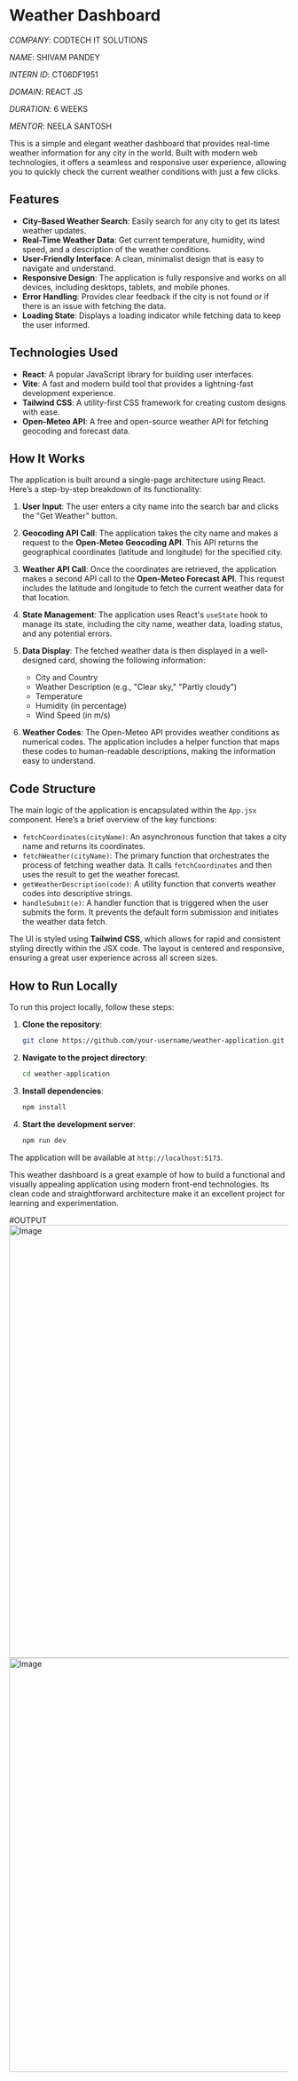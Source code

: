 # Weather Dashboard

*COMPANY*: CODTECH IT SOLUTIONS

*NAME*: SHIVAM PANDEY

*INTERN ID*: CT06DF1951

*DOMAIN*: REACT JS

*DURATION*: 6 WEEKS

*MENTOR*: NEELA SANTOSH

This is a simple and elegant weather dashboard that provides real-time weather information for any city in the world. Built with modern web technologies, it offers a seamless and responsive user experience, allowing you to quickly check the current weather conditions with just a few clicks.

## Features

- **City-Based Weather Search**: Easily search for any city to get its latest weather updates.
- **Real-Time Weather Data**: Get current temperature, humidity, wind speed, and a description of the weather conditions.
- **User-Friendly Interface**: A clean, minimalist design that is easy to navigate and understand.
- **Responsive Design**: The application is fully responsive and works on all devices, including desktops, tablets, and mobile phones.
- **Error Handling**: Provides clear feedback if the city is not found or if there is an issue with fetching the data.
- **Loading State**: Displays a loading indicator while fetching data to keep the user informed.

## Technologies Used

- **React**: A popular JavaScript library for building user interfaces.
- **Vite**: A fast and modern build tool that provides a lightning-fast development experience.
- **Tailwind CSS**: A utility-first CSS framework for creating custom designs with ease.
- **Open-Meteo API**: A free and open-source weather API for fetching geocoding and forecast data.

## How It Works

The application is built around a single-page architecture using React. Here’s a step-by-step breakdown of its functionality:

1.  **User Input**: The user enters a city name into the search bar and clicks the "Get Weather" button.

2.  **Geocoding API Call**: The application takes the city name and makes a request to the **Open-Meteo Geocoding API**. This API returns the geographical coordinates (latitude and longitude) for the specified city.

3.  **Weather API Call**: Once the coordinates are retrieved, the application makes a second API call to the **Open-Meteo Forecast API**. This request includes the latitude and longitude to fetch the current weather data for that location.

4.  **State Management**: The application uses React's `useState` hook to manage its state, including the city name, weather data, loading status, and any potential errors.

5.  **Data Display**: The fetched weather data is then displayed in a well-designed card, showing the following information:
    -   City and Country
    -   Weather Description (e.g., "Clear sky," "Partly cloudy")
    -   Temperature
    -   Humidity (in percentage)
    -   Wind Speed (in m/s)

6.  **Weather Codes**: The Open-Meteo API provides weather conditions as numerical codes. The application includes a helper function that maps these codes to human-readable descriptions, making the information easy to understand.

## Code Structure

The main logic of the application is encapsulated within the `App.jsx` component. Here’s a brief overview of the key functions:

-   `fetchCoordinates(cityName)`: An asynchronous function that takes a city name and returns its coordinates.
-   `fetchWeather(cityName)`: The primary function that orchestrates the process of fetching weather data. It calls `fetchCoordinates` and then uses the result to get the weather forecast.
-   `getWeatherDescription(code)`: A utility function that converts weather codes into descriptive strings.
-   `handleSubmit(e)`: A handler function that is triggered when the user submits the form. It prevents the default form submission and initiates the weather data fetch.

The UI is styled using **Tailwind CSS**, which allows for rapid and consistent styling directly within the JSX code. The layout is centered and responsive, ensuring a great user experience across all screen sizes.

## How to Run Locally

To run this project locally, follow these steps:

1.  **Clone the repository**:
    ```bash
    git clone https://github.com/your-username/weather-application.git
    ```

2.  **Navigate to the project directory**:
    ```bash
    cd weather-application
    ```

3.  **Install dependencies**:
    ```bash
    npm install
    ```

4.  **Start the development server**:
    ```bash
    npm run dev
    ```

The application will be available at `http://localhost:5173`.

This weather dashboard is a great example of how to build a functional and visually appealing application using modern front-end technologies. Its clean code and straightforward architecture make it an excellent project for learning and experimentation.

#OUTPUT
<img width="1790" height="780" alt="Image" src="https://github.com/user-attachments/assets/4e1aee45-e5d0-41c1-be3f-037ffd9435ad" />
<img width="1476" height="746" alt="Image" src="https://github.com/user-attachments/assets/fa7d447a-2d5a-4c07-ac45-04de27539ebf" />
